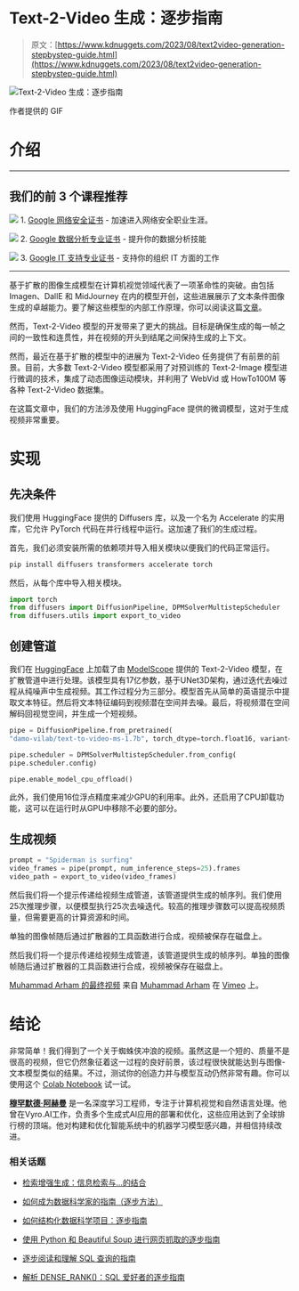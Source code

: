 # Text-2-Video 生成：逐步指南

> 原文：[https://www.kdnuggets.com/2023/08/text2video-generation-stepbystep-guide.html](https://www.kdnuggets.com/2023/08/text2video-generation-stepbystep-guide.html)

![Text-2-Video 生成：逐步指南](../Images/d49e4f6113c87792b1bbf9caa97904ab.png)

作者提供的 GIF

# 介绍

* * *

## 我们的前 3 个课程推荐

![](../Images/0244c01ba9267c002ef39d4907e0b8fb.png) 1\. [Google 网络安全证书](https://www.kdnuggets.com/google-cybersecurity) - 加速进入网络安全职业生涯。

![](../Images/e225c49c3c91745821c8c0368bf04711.png) 2\. [Google 数据分析专业证书](https://www.kdnuggets.com/google-data-analytics) - 提升你的数据分析技能

![](../Images/0244c01ba9267c002ef39d4907e0b8fb.png) 3\. [Google IT 支持专业证书](https://www.kdnuggets.com/google-itsupport) - 支持你的组织 IT 方面的工作

* * *

基于扩散的图像生成模型在计算机视觉领域代表了一项革命性的突破。由包括 Imagen、DallE 和 MidJourney 在内的模型开创，这些进展展示了文本条件图像生成的卓越能力。要了解这些模型的内部工作原理，你可以阅读这篇[文章](/2023/06/stable-diffusion-basic-intuition-behind-generative-ai.html)。

然而，Text-2-Video 模型的开发带来了更大的挑战。目标是确保生成的每一帧之间的一致性和连贯性，并在视频的开头到结尾之间保持生成的上下文。

然而，最近在基于扩散的模型中的进展为 Text-2-Video 任务提供了有前景的前景。目前，大多数 Text-2-Video 模型都采用了对预训练的 Text-2-Image 模型进行微调的技术，集成了动态图像运动模块，并利用了 WebVid 或 HowTo100M 等各种 Text-2-Video 数据集。

在这篇文章中，我们的方法涉及使用 HuggingFace 提供的微调模型，这对于生成视频非常重要。

# 实现

## 先决条件

我们使用 HuggingFace 提供的 Diffusers 库，以及一个名为 Accelerate 的实用库，它允许 PyTorch 代码在并行线程中运行。这加速了我们的生成过程。

首先，我们必须安装所需的依赖项并导入相关模块以便我们的代码正常运行。

```py
pip install diffusers transformers accelerate torch
```

然后，从每个库中导入相关模块。

```py
import torch
from diffusers import DiffusionPipeline, DPMSolverMultistepScheduler
from diffusers.utils import export_to_video
```

## 创建管道

我们在 [HuggingFace](https://huggingface.co/damo-vilab/text-to-video-ms-1.7b) 上加载了由 [ModelScope](https://modelscope.cn/) 提供的 Text-2-Video 模型，在扩散管道中进行处理。该模型具有17亿参数，基于UNet3D架构，通过迭代去噪过程从纯噪声中生成视频。其工作过程分为三部分。模型首先从简单的英语提示中提取文本特征。然后将文本特征编码到视频潜在空间并去噪。最后，将视频潜在空间解码回视觉空间，并生成一个短视频。

```py
pipe = DiffusionPipeline.from_pretrained(
"damo-vilab/text-to-video-ms-1.7b", torch_dtype=torch.float16, variant="fp16")

pipe.scheduler = DPMSolverMultistepScheduler.from_config(
pipe.scheduler.config)

pipe.enable_model_cpu_offload()
```

此外，我们使用16位浮点精度来减少GPU的利用率。此外，还启用了CPU卸载功能，这可以在运行时从GPU中移除不必要的部分。

## 生成视频

```py
prompt = "Spiderman is surfing"
video_frames = pipe(prompt, num_inference_steps=25).frames
video_path = export_to_video(video_frames)
```

然后我们将一个提示传递给视频生成管道，该管道提供生成的帧序列。我们使用25次推理步骤，以便模型执行25次去噪迭代。较高的推理步骤数可以提高视频质量，但需要更高的计算资源和时间。

单独的图像帧随后通过扩散器的工具函数进行合成，视频被保存在磁盘上。

然后我们将一个提示传递给视频生成管道，该管道提供生成的帧序列。单独的图像帧随后通过扩散器的工具函数进行合成，视频被保存在磁盘上。

[Muhammad Arham 的最终视频](https://vimeo.com/846481462) 来自 [Muhammad Arham](https://vimeo.com/user182110512) 在 [Vimeo](https://vimeo.com) 上。

# 结论

非常简单！我们得到了一个关于蜘蛛侠冲浪的视频。虽然这是一个短的、质量不是很高的视频，但它仍然象征着这一过程的良好前景，该过程很快就能达到与图像-文本模型类似的结果。不过，测试你的创造力并与模型互动仍然非常有趣。你可以使用这个 [Colab Notebook](https://colab.research.google.com/drive/1IYe2MQZX86n3o22PR7HmSFgw54h31poZ?usp=sharing) 试一试。

**[穆罕默德·阿赫曼](https://www.linkedin.com/in/muhammad-arham-a5b1b1237/)** 是一名深度学习工程师，专注于计算机视觉和自然语言处理。他曾在Vyro.AI工作，负责多个生成式AI应用的部署和优化，这些应用达到了全球排行榜的顶端。他对构建和优化智能系统中的机器学习模型感兴趣，并相信持续改进。

### 相关话题

+   [检索增强生成：信息检索与…的结合](https://www.kdnuggets.com/retrieval-augmented-generation-where-information-retrieval-meets-text-generation)

+   [如何成为数据科学家的指南（逐步方法）](https://www.kdnuggets.com/2021/05/guide-become-data-scientist.html)

+   [如何结构化数据科学项目：逐步指南](https://www.kdnuggets.com/2022/05/structure-data-science-project-stepbystep-guide.html)

+   [使用 Python 和 Beautiful Soup 进行网页抓取的逐步指南](https://www.kdnuggets.com/2023/04/stepbystep-guide-web-scraping-python-beautiful-soup.html)

+   [逐步阅读和理解 SQL 查询的指南](https://www.kdnuggets.com/a-step-by-step-guide-to-reading-and-understanding-sql-queries)

+   [解析 DENSE_RANK()：SQL 爱好者的逐步指南](https://www.kdnuggets.com/breaking-down-denserank-a-step-by-step-guide-for-sql-enthusiasts)
